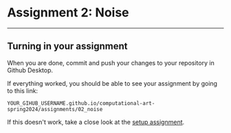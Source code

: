 # Assignment 2: Noise

-----------------------

## Turning in your assignment

When you are done, commit and push your changes to your repository in Github Desktop.

If everything worked, you should be able to see your assignment by going to this link:

```
YOUR_GIHUB_USERNAME.github.io/computational-art-spring2024/assignments/02_noise
```

If this doesn't work, take a close look at the [setup assignment]("./p5-setup-abstract.html").